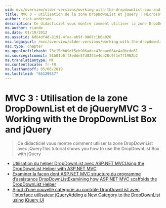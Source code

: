 ```yaml
---
uid: mvc/overview/older-versions/working-with-the-dropdownlist-box-and-jquery/index
title: MVC 3 - utilisation de la zone DropDownList et jQuery | Microsoft Docs
author: rick-anderson
description: Ce didacticiel vous montre comment utiliser la zone DropDownList avec jQuery
ms.author: riande
ms.date: 01/19/2012
ms.assetid: 6d64df4d-8191-4faa-ab9f-9807c1b0a020
msc.legacyurl: /mvc/overview/older-versions/working-with-the-dropdownlist-box-and-jquery
msc.type: chapter
ms.openlocfilehash: 73c15db09df5eb906adce47daae064e4a0bcde61
ms.sourcegitcommit: 51b01b6ff8edde57d8243e4da28c9f1e7f1962b2
ms.translationtype: MT
ms.contentlocale: fr-FR
ms.lasthandoff: 05/06/2019
ms.locfileid: "65129557"
---
```

# <a name="mvc-3---working-with-the-dropdownlist-box-and-jquery"></a><span data-ttu-id="f7379-103">MVC 3 : Utilisation de la zone DropDownList et de jQuery</span><span class="sxs-lookup"><span data-stu-id="f7379-103">MVC 3 - Working with the DropDownList Box and jQuery</span></span>

> <span data-ttu-id="f7379-104">Ce didacticiel vous montre comment utiliser la zone DropDownList avec jQuery</span><span class="sxs-lookup"><span data-stu-id="f7379-104">This tutorial shows you how to use the DropDownList Box with jQuery</span></span>

- [<span data-ttu-id="f7379-105">Utilisation du helper DropDownList avec ASP.NET MVC</span><span class="sxs-lookup"><span data-stu-id="f7379-105">Using the DropDownList Helper with ASP.NET MVC</span></span>](using-the-dropdownlist-helper-with-aspnet-mvc.md)
- [<span data-ttu-id="f7379-106">Examiner la façon dont ASP.NET MVC structure du programme d’assistance DropDownList</span><span class="sxs-lookup"><span data-stu-id="f7379-106">Examining how ASP.NET MVC scaffolds the DropDownList Helper</span></span>](examining-how-aspnet-mvc-scaffolds-the-dropdownlist-helper.md)
- [<span data-ttu-id="f7379-107">Ajout d’une nouvelle catégorie au contrôle DropDownList avec l’interface utilisateur jQuery</span><span class="sxs-lookup"><span data-stu-id="f7379-107">Adding a New Category to the DropDownList using jQuery UI</span></span>](adding-a-new-category-to-the-dropdownlist-using-jquery-ui.md)
